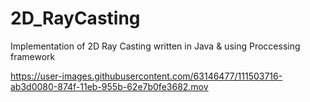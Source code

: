 # 2D_RayCasting
Implementation of 2D Ray Casting
written in Java & using Proccessing framework


https://user-images.githubusercontent.com/63146477/111503716-ab3d0080-874f-11eb-955b-62e7b0fe3682.mov
